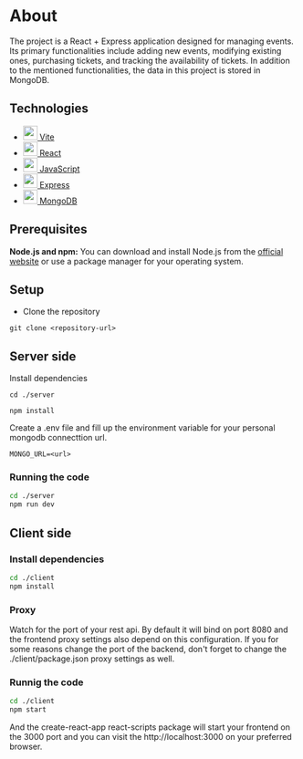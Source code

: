 # About

The project is a React + Express application designed for managing events. Its primary functionalities include adding new events, modifying existing ones, purchasing tickets, and tracking the availability of tickets. In addition to the mentioned functionalities, the data in this project is stored in MongoDB.

## Technologies
* <a href="https://vitejs.dev/" target="blank"><img src="https://github.com/get-icon/geticon/blob/master/icons/vite.svg" height="25" /> Vite </a>
* <a href="https://react.dev/" target="blank"><img src="https://github.com/get-icon/geticon/blob/master/icons/react.svg" height="25" /> React </a>
* <a href="https://www.javascript.com/" target="blank"><img src="https://github.com/get-icon/geticon/blob/master/icons/javascript.svg" height="25" /> JavaScript </a>
* <a href="https://expressjs.com/" target="blank"><img src="https://github.com/get-icon/geticon/blob/master/icons/express.svg" height="25" /> Express </a>
* <a href="https://www.mongodb.com/" target="blank"><img src="https://github.com/get-icon/geticon/blob/master/icons/mongodb.svg" height="25" /> MongoDB </a>

## Prerequisites

**Node.js and npm:** You can download and install Node.js from the [official website](https://nodejs.org/en/download/) or use a package manager for your operating system.

## Setup

- Clone the repository <br>
```
git clone <repository-url>
```

## Server side

Install dependencies

```
cd ./server
```
```
npm install
```

Create a .env file and fill up the environment variable for your personal mongodb connecttion url.

```
MONGO_URL=<url>
```
### Running the code

```bash
cd ./server
npm run dev
```

## Client side

### Install dependencies

```bash
cd ./client
npm install
```

### Proxy

Watch for the port of your rest api. By default it will bind on port 8080 and the frontend proxy settings also depend on this configuration. If you for some reasons change the port of the backend, don't forget to change the ./client/package.json proxy settings as well.

### Runnig the code

```bash
cd ./client
npm start
```

And the create-react-app react-scripts package will start your frontend on the 3000 port and you can visit the http://localhost:3000 on your preferred browser.
